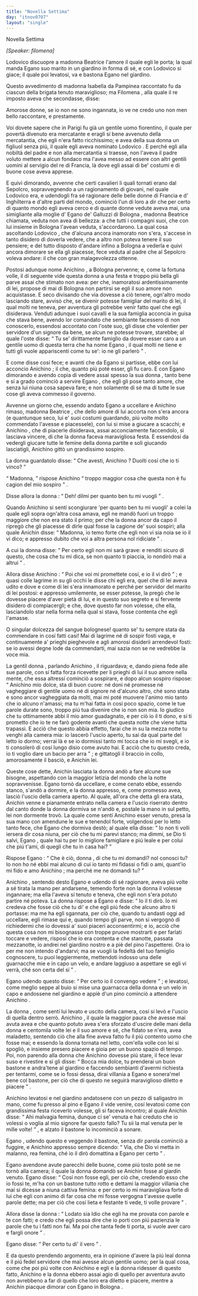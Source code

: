 ```yaml
---
title: "Novella Settima"
day: "itnov0707"
layout: "single"
---
```

<html>
 <head>
 </head>
 <body>
  <div id="nov0707" type="novella" who="filomena">
   <head>
    Novella Settima
   </head>
   <p>
    <i>
     [Speaker: filomena]
    </i>
   </p>
   <argument>
    <p>
     <milestone id="p07070001"/>
     <name persref="lodovico" type="person">
      Lodovico
     </name>
     discuopre a
     <name persref="beatricegalluzzi" type="person">
      madonna Beatrice
     </name>
     l'amore il quale egli le porta; la qual manda
     <name persref="eganogalluzzi" type="person">
      Egano
     </name>
     suo marito in un giardino in forma di s&eacute;, e con
     <name persref="lodovico" type="person">
      Lodovico
     </name>
     si giace; il quale poi levatosi, va e bastona
     <name persref="eganogalluzzi" type="person">
      Egano
     </name>
     nel giardino.
    </p>
   </argument>
   <div3 type="commentary" who="author">
    <p>
     <milestone id="p07070002"/>
     Questo avvedimento di madonna
     <name persref="isabella" type="person">
      Isabella
     </name>
     da
     <name persref="pampinea" type="person">
      Pampinea
     </name>
     raccontato fu da ciascun della brigata tenuto maraviglioso; ma
     <name persref="filomena" type="person">
      Filomena
     </name>
     , alla quale
     <name persref="dioneo" type="person">
      il re
     </name>
     imposto aveva che secondasse, disse:
    </p>
   </div3>
   <div3 type="commentary" who="filomena">
    <p>
     <milestone id="p07070003"/>
     Amorose donne, se io non ne sono ingannata, io ve ne credo uno non men bello raccontare, e prestamente.
    </p>
   </div3>
   <p>
    <milestone id="p07070004"/>
    Voi dovete sapere che in
    <name placeref="parigi" type="place">
     Parigi
    </name>
    fu gi&agrave; un gentile uomo fiorentino, il quale per povert&agrave; divenuto era mercatante e eragli s&iacute; bene avvenuto della mercatantia, che egli n'era fatto ricchissimo; e avea della sua donna un figliuol senza pi&uacute;, il quale egli aveva nominato
    <name persref="lodovico" type="person">
     Lodovico
    </name>
    .
    <milestone id="p07070005"/>
    E perch&eacute; egli alla nobilt&agrave; del padre e non alla mercatantia si traesse, non l'aveva il padre voluto mettere a alcun fondaco ma l'avea messo ad essere con altri gentili uomini al servigio del re di Francia, l&agrave; dove egli assai di be' costumi e di buone cose aveva apprese.
   </p>
   <p>
    <milestone id="p07070006"/>
    E quivi dimorando, avvenne che certi cavalieri li quali tornati erano dal Sepolcro, sopravvegnendo a un ragionamento di giovani, nel quale
    <name persref="lodovico" type="person">
     Lodovico
    </name>
    era, e udendogli fra s&eacute; ragionare delle belle donne di
    <name placeref="francia" type="place">
     Francia
    </name>
    e d'
    <name placeref="inghilterra" type="place">
     Inghilterra
    </name>
    e d'altre parti del mondo, cominci&ograve; l'un di loro a dir che per certo di quanto mondo egli aveva cerco e di quante donne vedute aveva mai, una simigliante alla moglie d'
    <name persref="eganogalluzzi" type="person">
     Egano de' Galluzzi
    </name>
    di
    <name placeref="bologna" type="place">
     Bologna
    </name>
    ,
    <name persref="beatricegalluzzi" type="person">
     madonna Beatrice
    </name>
    chiamata, veduta non avea di bellezza: a che tutti i compagni suoi, che con lui insieme in
    <name placeref="bologna" type="place">
     Bologna
    </name>
    l'avean veduta, s'accordarono.
    <milestone id="p07070007"/>
    La qual cosa ascoltando
    <name persref="lodovico" type="person">
     Lodovico
    </name>
    , che d'alcuna ancora inamorato non s'era, s'accese in tanto disidero di doverla vedere, che a altro non poteva tenere il suo pensiere; e del tutto disposto d'andare infino a
    <name placeref="bologna" type="place">
     Bologna
    </name>
    a vederla e quivi ancora dimorare se ella gli piacesse, fece veduta al padre che al Sepolcro voleva andare: il che con gran malagevolezza ottenne.
   </p>
   <p>
    <milestone id="p07070008"/>
    Postosi adunque nome
    <name persref="lodovico" type="person">
     Anichino
    </name>
    , a
    <name placeref="bologna" type="place">
     Bologna
    </name>
    pervenne; e, come la fortuna volle, il d&iacute; seguente vide questa donna a una festa e troppo pi&uacute; bella gli parve assai che stimato non avea: per che, inamoratosi ardentissimamente di lei, propose di mai di
    <name placeref="bologna" type="place">
     Bologna
    </name>
    non partirsi se egli il suo amore non acquistasse.
    <milestone id="p07070009"/>
    E seco divisando che via dovesse a ci&ograve; tenere, ogn'altro modo lasciando stare, avvis&ograve; che, se divenir potesse famigliar del
    <name persref="eganogalluzzi" type="person">
     marito
    </name>
    di lei, il qual molti ne teneva, per avventura gli potrebbe venir fatto quel che egli disiderava.
    <milestone id="p07070010"/>
    Venduti adunque i suoi cavalli e la sua famiglia acconcia in guisa che stava bene, avendo lor comandato che sembiante facessero di non conoscerlo, essendosi accontato con l'oste suo, gli disse che volentier per servidore d'un signore da bene, se alcun ne potesse trovare, starebbe; al quale
    <name persref="oste-0707" type="person">
     l'oste
    </name>
    disse:
    <q direct="unspecified" who="oste-0707">
     Tu se' dirittamente famiglio da dovere esser caro a un gentile uomo di questa terra che ha nome
     <name persref="eganogalluzzi" type="person">
      Egano
     </name>
     , il qual molti ne tiene e tutti gli vuole appariscenti come tu se': io ne gli parler&ograve;
    </q>
    .
   </p>
   <p>
    <milestone id="p07070011"/>
    E come disse cos&iacute; fece; e avanti che da
    <name persref="eganogalluzzi" type="person">
     Egano
    </name>
    si partisse, ebbe con lui acconcio
    <name persref="lodovico" type="person">
     Anichino
    </name>
    ; il che, quanto pi&uacute; pot&eacute; esser, gli fu caro.
    <milestone id="p07070012"/>
    E con
    <name persref="eganogalluzzi" type="person">
     Egano
    </name>
    dimorando e avendo copia di vedere assai spesso la sua
    <name persref="beatricegalluzzi" type="person">
     donna
    </name>
    , tanto bene e s&iacute; a grado cominci&ograve; a servire
    <name persref="eganogalluzzi" type="person">
     Egano
    </name>
    , che egli gli pose tanto amore, che senza lui niuna cosa sapeva fare; e non solamente di s&eacute; ma di tutte le sue cose gli aveva commesso il governo.
   </p>
   <p>
    <milestone id="p07070013"/>
    Avvenne un giorno che, essendo andato
    <name persref="eganogalluzzi" type="person">
     Egano
    </name>
    a uccellare e
    <name persref="lodovico" type="person">
     Anichino
    </name>
    rimaso,
    <name persref="beatricegalluzzi" type="person">
     madonna Beatrice
    </name>
    , che dello amore di lui accorta non s'era ancora (e quantunque seco, lui e' suoi costumi guardando, pi&uacute; volte molto commendato l'avesse e piacessele), con lui si mise a giucare a scacchi; e
    <name persref="lodovico" type="person">
     Anichino
    </name>
    , che di piacerle disiderava, assai acconciamente faccendolo, si lasciava vincere, di che
    <name persref="beatricegalluzzi" type="person">
     la donna
    </name>
    faceva maravigliosa festa.
    <milestone id="p07070014"/>
    E essendosi da vedergli giucare tutte le femine della donna partite e soli giucando lasciatigli,
    <name persref="lodovico" type="person">
     Anichino
    </name>
    gitt&ograve; un grandissimo sospiro.
   </p>
   <p>
    <milestone id="p07070015"/>
    <name persref="beatricegalluzzi" type="person">
     La donna
    </name>
    guardatolo disse:
    <q direct="unspecified" who="beatricegalluzzi">
     Che avesti,
     <name persref="lodovico" type="person">
      Anichino
     </name>
     ? Duolti cos&iacute; che io ti vinco?
    </q>
   </p>
   <p>
    <milestone id="p07070016"/>
    <q direct="unspecified" who="lodovico">
     Madonna,
    </q>
    rispose
    <name persref="lodovico" type="person">
     Anichino
    </name>
    <q direct="unspecified">
     troppo maggior cosa che questa non &egrave; fu cagion del mio sospiro
    </q>
    .
   </p>
   <p>
    <milestone id="p07070017"/>
    Disse allora
    <name persref="beatricegalluzzi" type="person">
     la donna
    </name>
    :
    <q direct="unspecified" who="beatricegalluzzi">
     Deh! dilmi per quanto ben tu mi vuogli
    </q>
    .
   </p>
   <p>
    <milestone id="p07070018"/>
    Quando
    <name persref="lodovico" type="person">
     Anichino
    </name>
    si sent&iacute; scongiurare 'per quanto ben tu mi vuogli' a colei la quale egli sopra ogn'altra cosa amava, egli ne mand&ograve; fuori un troppo maggiore che non era stato il primo; per che
    <name persref="beatricegalluzzi" type="person">
     la donna
    </name>
    ancor da capo il ripreg&ograve; che gli piacesse di dirle qual fosse la cagione de' suoi sospiri; alla quale
    <name persref="lodovico" type="person">
     Anichin
    </name>
    disse:
    <q direct="unspecified" who="lodovico">
     Madonna, io temo forte che egli non vi sia noia se io il vi dico; e appresso dubito che voi a altra persona nol ridiciate
    </q>
    .
   </p>
   <p>
    <milestone id="p07070019"/>
    A cui
    <name persref="beatricegalluzzi" type="person">
     la donna
    </name>
    disse:
    <q direct="unspecified" who="beatricegalluzzi">
     Per certo egli non mi sar&agrave; grave: e renditi sicuro di questo, che cosa che tu mi dica, se non quanto ti piaccia, io nondir&ograve; mai a altrui
    </q>
    .
   </p>
   <p>
    <milestone id="p07070020"/>
    Allora disse
    <name persref="lodovico" type="person">
     Anichino
    </name>
    :
    <q direct="unspecified" who="lodovico">
     Poi che voi mi promettete cos&iacute;, e io il vi dir&ograve;
    </q>
    ; e quasi colle lagrime in su gli occhi le disse chi egli era, quel che di lei aveva udito e dove e come di lei s'era innamorato e perch&eacute; per servidor del marito di lei postosi: e appresso umilemente, se esser potesse, la preg&ograve; che le dovesse piacere d'aver piet&agrave; di lui, e in questo suo segreto e s&iacute; fervente disidero di compiacergli; e che, dove questo far non volesse, che ella, lasciandolo star nella forma nella qual si stava, fosse contenta che egli l'amasse.
   </p>
   <p>
    <milestone id="p07070021"/>
    O singular dolcezza del sangue bolognese! quanto se' tu sempre stata da commendare in cos&iacute; fatti casi! Mai di lagrime n&eacute; di sospir fosti vaga, e continuamente a' prieghi pieghevole e agli amorosi disiderii arrendevol fosti: se io avessi degne lode da commendarti, mai sazia non se ne vedrebbe la voce mia.
   </p>
   <p>
    <milestone id="p07070022"/>
    La gentil
    <name prev="beatricegalluzzi" type="person">
     donna
    </name>
    , parlando
    <name persref="lodovico" type="person">
     Anichino
    </name>
    , il riguardava; e, dando piena fede alle sue parole, con s&iacute; fatta forza ricevette per li prieghi di lui il suo amore nella mente, che essa altress&iacute; cominci&ograve; a sospirare, e dopo alcun sospiro rispose:
    <milestone id="p07070023"/>
    <q direct="unspecified" who="beatricegalluzzi">
     <name persref="lodovico" type="person">
      Anichino
     </name>
     mio dolce, sta di buon cuore: n&eacute; doni n&eacute; promesse n&eacute; vagheggiare di gentile uomo n&eacute; di signore n&eacute; d'alcuno altro, ch&eacute; sono stata e sono ancor vagheggiata da molti, mai mi pot&eacute; muovere l'animo mio tanto che io alcuno n'amassi; ma tu m'hai fatta in cos&iacute; poco spazio, come le tue parole durate sono, troppo pi&uacute; tua divenire che io non son mia.
     <milestone id="p07070024"/>
     Io giudico che tu ottimamente abbi il mio amor guadagnato, e per ci&ograve; io il ti dono, e s&iacute; ti prometto che io te ne far&ograve; godente avanti che questa notte che viene tutta trapassi.
     <milestone id="p07070025"/>
     E acci&ograve; che questo abbia effetto, farai che in su la mezza notte tu venghi alla camera mia: io lascer&ograve; l'uscio aperto, tu sai da qual parte del letto io dormo; verrai l&agrave; e se io dormissi tanto mi tocca che io mi svegli, e io ti consoler&ograve; di cos&iacute; lungo disio come avuto hai. E acci&ograve; che tu questo creda, io ti voglio dare un bacio per arra
    </q>
    ; e gittatogli il braccio in collo, amorosamente il basci&ograve;, e
    <name persref="lodovico" type="person">
     Anichin
    </name>
    lei.
   </p>
   <p>
    <milestone id="p07070026"/>
    Queste cose dette,
    <name persref="lodovico" type="person">
     Anichin
    </name>
    lasciata
    <name persref="beatricegalluzzi" type="person">
     la donna
    </name>
    and&ograve; a fare alcune sue bisogne, aspettando con la maggior letizia del mondo che la notte sopravvenisse.
    <milestone id="p07070027"/>
    <name persref="eganogalluzzi" type="person">
     Egano
    </name>
    torn&ograve; da uccellare, e come cenato ebbe, essendo stanco, s'and&ograve; a dormire, e la donna appresso, e, come promesso avea, lasci&ograve; l'uscio della camera aperto.
    <milestone id="p07070028"/>
    Al quale, all'ora che detta gli era stata,
    <name persref="lodovico" type="person">
     Anichin
    </name>
    venne e pianamente entrato nella camera e l'uscio riserrato dentro dal canto donde la donna dormiva se n'and&ograve; e, postale la mano in sul petto, lei non dormente trov&ograve;.
    <milestone id="p07070029"/>
    La quale come sent&iacute;
    <name persref="lodovico" type="person">
     Anichino
    </name>
    esser venuto, presa la sua mano con amendune le sue e tenendol forte, volgendosi per lo letto tanto fece, che
    <name persref="eganogalluzzi" type="person">
     Egano
    </name>
    che dormiva dest&ograve;;
    <milestone id="p07070030"/>
    al quale ella disse:
    <q direct="unspecified" who="beatricegalluzzi">
     Io non ti volli iersera dir cosa niuna, per ci&ograve; che tu mi parevi stanco; ma dimmi, se Dio ti salvi,
     <name persref="eganogalluzzi" type="person">
      Egano
     </name>
     , quale hai tu per lo migliore famigliare e pi&uacute; leale e per colui che pi&uacute; t'ami, di quegli che tu in casa hai?
    </q>
   </p>
   <p>
    <milestone id="p07070031"/>
    Rispose
    <name persref="eganogalluzzi" type="person">
     Egano
    </name>
    :
    <q direct="unspecified" who="eganogalluzzi">
     Che &egrave; ci&ograve;,
     <name persref="beatricegalluzzi" type="person">
      donna
     </name>
     , di che tu mi domandi? nol conosci tu? Io non ho n&eacute; ebbi mai alcuno di cui io tanto mi fidassi o fidi o ami, quant'io mi fido e amo
     <name persref="lodovico" type="person">
      Anichino
     </name>
     ; ma perch&eacute; me ne domandi tu?
    </q>
   </p>
   <p>
    <milestone id="p07070032"/>
    <name persref="lodovico" type="person">
     Anichino
    </name>
    , sentendo desto
    <name persref="eganogalluzzi" type="person">
     Egano
    </name>
    e udendo di s&eacute; ragionare, aveva pi&uacute; volte a s&eacute; tirata la mano per andarsene, temendo forte non
    <name persref="beatricegalluzzi" type="person">
     la donna
    </name>
    il volesse ingannare; ma ella l'aveva s&iacute; tenuto e teneva, che egli non s'era potuto partire n&eacute; poteva.
    <milestone id="p07070033"/>
    La donna rispose a
    <name persref="eganogalluzzi" type="person">
     Egano
    </name>
    e disse:
    <q direct="unspecified" who="beatricegalluzzi">
     Io il ti dir&ograve;. Io mi credeva che fosse ci&ograve; che tu di' e che egli pi&uacute; fede che alcuno altro ti portasse: ma me ha egli sgannata, per ci&ograve; che, quando tu andasti oggi ad uccellare, egli rimase qui e, quando tempo gli parve, non si vergogn&ograve; di richiedermi che io dovessi a' suoi piaceri acconsentirmi;
     <milestone id="p07070034"/>
     e io, acci&ograve; che questa cosa non mi bisognasse con troppe pruove mostrarti e per farlati toccare e vedere, risposi che io era contenta e che stanotte, passata mezzanotte, io andrei nel giardino nostro e a pi&egrave; del pino l'aspetterei.
     <milestone id="p07070035"/>
     Ora io per me non intendo d'andarvi; ma se vuogli la fedelt&agrave; del tuo famiglio cognoscere, tu puoi leggiermente, mettendoti indosso una delle guarnacche mie e in capo un velo, e andare laggiuso a aspettare se egli vi verr&agrave;, ch&eacute; son certa del s&iacute;
    </q>
    .
   </p>
   <p>
    <milestone id="p07070036"/>
    <name persref="eganogalluzzi" type="person">
     Egano
    </name>
    udendo questo disse:
    <q direct="unspecified" who="eganogalluzzi">
     Per certo io il convengo vedere
    </q>
    ; e levatosi, come meglio seppe al buio si mise una guarnacca della
    <name persref="beatricegalluzzi" type="person">
     donna
    </name>
    e un velo in capo e andossene nel giardino e appi&egrave; d'un pino cominci&ograve; a attendere
    <name persref="lodovico" type="person">
     Anichino
    </name>
    .
   </p>
   <p>
    <milestone id="p07070037"/>
    <name persref="beatricegalluzzi" type="person">
     La donna
    </name>
    , come sent&iacute; lui levato e uscito della camera, cos&iacute; si lev&ograve; e l'uscio di quella dentro serr&ograve;.
    <milestone id="p07070038"/>
    <name persref="lodovico" type="person">
     Anichino
    </name>
    , il quale la maggior paura che avesse mai avuta avea e che quanto potuto avea s'era sforzato d'uscire delle mani della donna e centomila volte lei e il suo amore e s&eacute;, che fidato se n'era, avea maladetto, sentendo ci&ograve; che alla fine aveva fatto fu il pi&uacute; contento uomo che fosse mai; e essendo la donna tornata nel letto, com'ella volle con lei si spogli&ograve;, e insieme presero piacere e gioia per un buono spazio di tempo.
    <milestone id="p07070039"/>
    Poi, non parendo alla donna che
    <name persref="lodovico" type="person">
     Anichino
    </name>
    dovesse pi&uacute; stare, il fece levar suso e rivestire e s&iacute; gli disse:
    <q direct="unspecified" who="beatricegalluzzi">
     Bocca mia dolce, tu prenderai un buon bastone e andra'tene al giardino e faccendo sembianti d'avermi richiesta per tentarmi, come se io fossi dessa, dirai villania a
     <name persref="eganogalluzzi" type="person">
      Egano
     </name>
     e sonera'mel bene col bastone, per ci&ograve; che di questo ne seguir&agrave; maraviglioso diletto e piacere
    </q>
    .
   </p>
   <p>
    <milestone id="p07070040"/>
    <name persref="lodovico" type="person">
     Anichino
    </name>
    levatosi e nel giardino andatosene con un pezzo di saligastro in mano, come fu presso al pino e
    <name persref="eganogalluzzi" type="person">
     Egano
    </name>
    il vide venire, cos&iacute; levatosi come con grandissima festa riceverlo volesse, gli si faceva incontro; al quale
    <name persref="lodovico" type="person">
     Anichin
    </name>
    disse:
    <q direct="unspecified" who="lodovico">
     Ahi malvagia femina, dunque ci se' venuta e hai creduto che io volessi o voglia al mio signore far questo fallo? Tu sii la mal venuta per le mille volte!
    </q>
    , e alzato il bastone lo incominci&ograve; a sonare.
   </p>
   <p>
    <milestone id="p07070041"/>
    <name persref="eganogalluzzi" type="person">
     Egano
    </name>
    , udendo questo e veggendo il bastone, senza dir parola cominci&ograve; a fuggire, e
    <name persref="lodovico" type="person">
     Anichino
    </name>
    appresso sempre dicendo:
    <q direct="unspecified" who="lodovico">
     Via, che Dio vi metta in malanno, rea femina, ch&eacute; io il dir&ograve; domattina a
     <name persref="eganogalluzzi" type="person">
      Egano
     </name>
     per certo
    </q>
    .
   </p>
   <p>
    <milestone id="p07070042"/>
    <name persref="eganogalluzzi" type="person">
     Egano
    </name>
    avendone avute parecchi delle buone, come pi&uacute; tosto pot&eacute; se ne torn&ograve; alla camera; il quale
    <name persref="beatricegalluzzi" type="person">
     la donna
    </name>
    domand&ograve; se
    <name persref="lodovico" type="person">
     Anichin
    </name>
    fosse al giardin venuto.
    <milestone id="p07070043"/>
    <name persref="eganogalluzzi" type="person">
     Egano
    </name>
    disse:
    <q direct="unspecified" who="eganogalluzzi">
     Cos&iacute; non fosse egli, per ci&ograve; che, credendo esso che io fossi te, m'ha con un bastone tutto rotto e dettami la maggior villania che mai si dicesse a niuna cattiva femina: e per certo io mi maravigliava forte di lui che egli con animo di far cosa che mi fosse vergogna t'avesse quelle parole dette; ma per ci&ograve; che cos&iacute; lieta e festante ti vede, ti volle provare
    </q>
    .
   </p>
   <p>
    <milestone id="p07070044"/>
    Allora disse
    <name persref="beatricegalluzzi" type="person">
     la donna
    </name>
    :
    <q direct="unspecified" who="beatricegalluzzi">
     Lodato sia Idio che egli ha me provata con parole e te con fatti; e credo che egli possa dire che io porti con pi&uacute; pazienzia le parole che tu i fatti non fai. Ma poi che tanta fede ti porta, si vuole aver caro e fargli onore
    </q>
    .
   </p>
   <p>
    <milestone id="p07070045"/>
    <name persref="eganogalluzzi" type="person">
     Egano
    </name>
    disse:
    <q direct="unspecified" who="eganogalluzzi">
     Per certo tu di' il vero
    </q>
    .
   </p>
   <p>
    <milestone id="p07070046"/>
    E da questo prendendo argomento, era in opinione d'avere la pi&uacute; leal donna e il pi&uacute; fedel servidore che mai avesse alcun gentile uomo; per la qual cosa, come che poi pi&uacute; volte con
    <name persref="lodovico" type="person">
     Anichino
    </name>
    e egli e la donna ridesser di questo fatto,
    <name persref="lodovico" type="person">
     Anichino
    </name>
    e la donna ebbero assai agio di quello per avventura avuto non avrebbeno a far di quello che loro era diletto e piacere, mentre a
    <name persref="lodovico" type="person">
     Anichin
    </name>
    piacque dimorar con
    <name persref="eganogalluzzi" type="person">
     Egano
    </name>
    in
    <name placeref="bologna" type="place">
     Bologna
    </name>
    .
   </p>
  </div>
 </body>
</html>